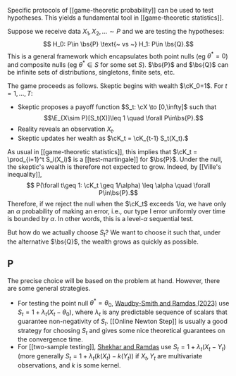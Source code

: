 
Specific protocols of [[game-theoretic probability]] can be used to test hypotheses. This yields a fundamental tool in [[game-theoretic statistics]]. 

Suppose we receive data $X_1,X_2,\dots\sim P$ and we are testing the hypotheses: 
$$ H_0: P\in \bs{P} \text{~ vs ~} H_1: P\in \bs{Q}.$$
This is a general framework which encapsulates both point nulls (eg $\theta^* = 0$) and composite nulls (eg $\theta^* \in S$ for some set $S$). $\bs{P}$ and $\bs{Q}$ can be infinite sets of distributions, singletons, finite sets, etc. 

The game proceeds as follows. 
Skeptic begins with wealth $\cK_0=1$. 
For $t=1,\dots,T$: 
- Skeptic proposes a payoff function $S_t: \cX \to [0,\infty]$ such that $$\E_{X\sim P}[S_t(X)]\leq 1 \quad \forall P\in\bs{P}.$$
- Reality reveals an observation $X_t$. 
- Skeptic updates her wealth as $\cK_t = \cK_{t-1} S_t(X_t).$ 

As usual in [[game-theoretic statistics]], this implies that $\cK_t = \prod_{i=1}^t S_i(X_i)$ is a [[test-martingale]] for $\bs{P}$. Under the null, the skeptic's wealth is therefore not expected to grow. Indeed, by [[Ville's inequality]], 
$$ P(\forall t\geq 1: \cK_t \geq 1/\alpha) \leq \alpha \quad \forall P\in\bs{P}.$$
Therefore, if we reject the null when the $\cK_t$ exceeds $1/\alpha$, we have only an $\alpha$ probability of making an error, i.e., our type I error uniformly over time is bounded by $\alpha$. In other words, this is a level-$\alpha$ sequential test. 

But how do we actually choose $S_t$? We want to choose it such that, under the alternative $\bs{Q}$, the wealth grows as quickly as possible. 

## P



The precise choice will be based on the problem at hand. However, there are some general strategies. 

- For testing the point null $\theta^*  = \theta_0$, [Waudby-Smith and Ramdas (2023)](https://arxiv.org/abs/2010.09686) use $S_t = 1 + \lambda_t(X_t - \theta_0)$, where $\lambda_t$ is any predictable sequence of scalars that guarantee non-negativity of $S_t$. [[Online Newton Step]] is usually a good strategy for choosing $S_t$ and gives some nice theoretical guarantees on the convergence time. 
- For [[two-sample testing]], [Shekhar and Ramdas](https://arxiv.org/abs/2112.09162) use $S_t = 1 + \lambda_t(X_t - Y_t)$ (more generally $S_t =  1 + \lambda_t(k(X_t) - k(Y_t))$  if $X_t,Y_t$ are multivariate observations, and $k$ is some kernel. 




